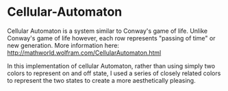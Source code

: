 # Cellular-Automaton

Cellular Automaton is a system similar to Conway's game of life. Unlike Conway's game of life however, each row represents "passing of time" or new generation. More information here: http://mathworld.wolfram.com/CellularAutomaton.html

In this implementation of cellular Automaton, rather than using simply two colors to represent on and off state, I used a series of closely related colors to represent the two states to create a more aesthetically pleasing.

